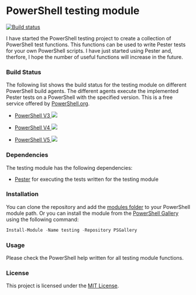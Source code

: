 # PowerShell testing module
[![Build status](https://ci.appveyor.com/api/projects/status/x5sl8x1esgb9r3mi/branch/master?svg=true)](https://ci.appveyor.com/project/roarwrecker/roarwrecker-testing/branch/master)

I have started the PowerShell testing project to create a collection of PowerShell test functions. This functions can be used to write Pester tests for your own PowerShell scripts. I have just started using Pester and, therfore, I hope the number of useful functions will increase in the future.

### Build Status

The following list shows the build status for the testing module on different PowerShell build agents. The different agents execute the implemented Pester tests on a PowerShell with the specified version. This is a free service offered by [PowerShell.org](https://powershell.org/build-server/).

- [PowerShell V3 ![](https://build.powershell.org/app/rest/builds/buildType:RoarwreckerTesting_TestOnPowerShellV3/statusIcon)](https://build.powershell.org/viewType.html?buildTypeId=RoarwreckerTesting_TestOnPowerShellV3)

- [PowerShell V4 ![](https://build.powershell.org/app/rest/builds/buildType:RoarwreckerTesting_TestOnPowerShellV4/statusIcon)](https://build.powershell.org/viewType.html?buildTypeId=RoarwreckerTesting_TestOnPowerShellV4)

- [PowerShell V5 ![](https://build.powershell.org/app/rest/builds/buildType:RoarwreckerTesting_TestOnPowerShellV5/statusIcon)](https://build.powershell.org/viewType.html?buildTypeId=RoarwreckerTesting_TestOnPowerShellV5)

### Dependencies

The testing module has the following dependencies:
- [Pester](https://github.com/pester/Pester) for executing the tests written for the testing module

### Installation

You can clone the repository and add the [modules folder](https://github.com/roarwrecker/testing/tree/master/testing) to your PowerShell module path. Or you can install the module from the [PowerShell Gallery](https://www.powershellgallery.com/) using the following command:
```PowerShell
Install-Module -Name testing -Repository PSGallery
```

### Usage

Please check the PowerShell help written for all testing module functions.

### License

This project is licensed under the [MIT License](https://github.com/roarwrecker/testing/blob/master/LICENSE).
